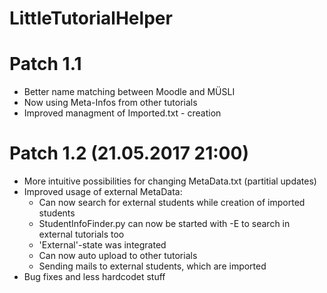 # LittleTutorialHelper

Patch 1.1
=========

* Better name matching between Moodle and MÜSLI
* Now using Meta-Infos from other tutorials
* Improved managment of Imported.txt - creation

Patch 1.2 (21.05.2017 21:00)
============================

* More intuitive possibilities for changing MetaData.txt (partitial updates)
* Improved usage of external MetaData:
    * Can now search for external students while creation of imported students
    * StudentInfoFinder.py can now be started with -E to search in external tutorials too
    * 'External'-state was integrated
    * Can now auto upload to other tutorials
    * Sending mails to external students, which are imported
* Bug fixes and less hardcodet stuff
